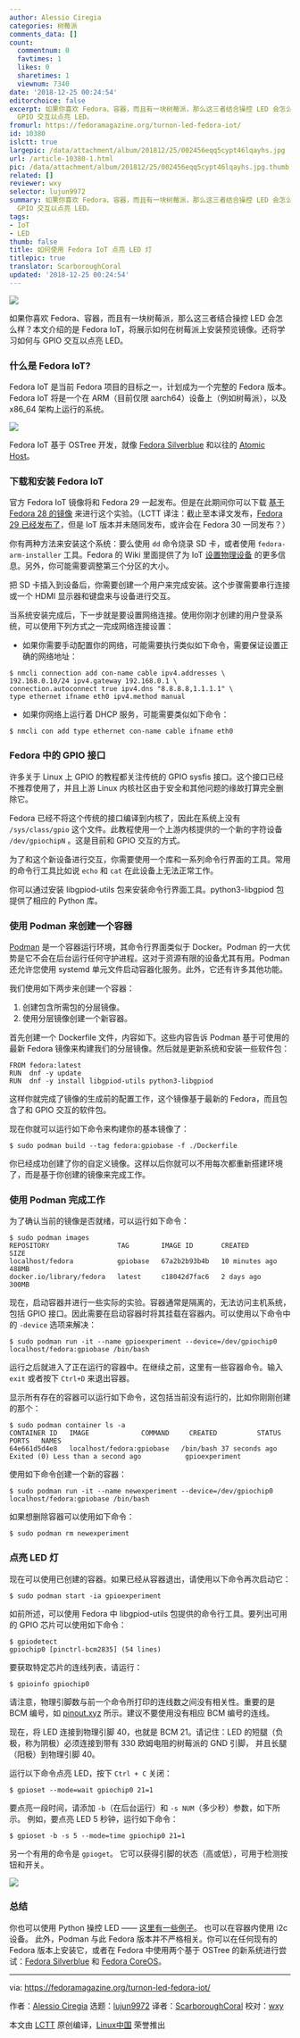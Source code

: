 ```yaml
---
author: Alessio Ciregia
categories: 树莓派
comments_data: []
count:
  commentnum: 0
  favtimes: 1
  likes: 0
  sharetimes: 1
  viewnum: 7340
date: '2018-12-25 00:24:54'
editorchoice: false
excerpt: 如果你喜欢 Fedora、容器，而且有一块树莓派，那么这三者结合操控 LED 会怎么样？本文介绍的是 Fedora IoT，将展示如何在树莓派上安装预览镜像。还将学习如何与
  GPIO 交互以点亮 LED。
fromurl: https://fedoramagazine.org/turnon-led-fedora-iot/
id: 10380
islctt: true
largepic: /data/attachment/album/201812/25/002456eqq5cypt46lqayhs.jpg
url: /article-10380-1.html
pic: /data/attachment/album/201812/25/002456eqq5cypt46lqayhs.jpg.thumb.jpg
related: []
reviewer: wxy
selector: lujun9972
summary: 如果你喜欢 Fedora、容器，而且有一块树莓派，那么这三者结合操控 LED 会怎么样？本文介绍的是 Fedora IoT，将展示如何在树莓派上安装预览镜像。还将学习如何与
  GPIO 交互以点亮 LED。
tags:
- IoT
- LED
thumb: false
title: 如何使用 Fedora IoT 点亮 LED 灯
titlepic: true
translator: ScarboroughCoral
updated: '2018-12-25 00:24:54'
---
```


![](/data/attachment/album/201812/25/002456eqq5cypt46lqayhs.jpg)


如果你喜欢 Fedora、容器，而且有一块树莓派，那么这三者结合操控 LED 会怎么样？本文介绍的是 Fedora IoT，将展示如何在树莓派上安装预览镜像。还将学习如何与 GPIO 交互以点亮 LED。


### 什么是 Fedora IoT?


Fedora IoT 是当前 Fedora 项目的目标之一，计划成为一个完整的 Fedora 版本。Fedora IoT 将是一个在 ARM（目前仅限 aarch64）设备上（例如树莓派），以及 x86\_64 架构上运行的系统。


![](/data/attachment/album/201812/25/002429tsmzqg7ssf1qqsgj.jpg)


Fedora IoT 基于 OSTree 开发，就像 [Fedora Silverblue](https://teamsilverblue.org/) 和以往的 [Atomic Host](https://www.projectatomic.io/)。


### 下载和安装 Fedora IoT


官方 Fedora IoT 镜像将和 Fedora 29 一起发布。但是在此期间你可以下载 [基于 Fedora 28 的镜像](https://kojipkgs.fedoraproject.org/compose/iot/latest-Fedora-IoT-28/compose/IoT/) 来进行这个实验。（LCTT 译注：截止至本译文发布，[Fedora 29 已经发布了](https://fedoramagazine.org/announcing-fedora-29/)，但是 IoT 版本并未随同发布，或许会在 Fedora 30 一同发布？）


你有两种方法来安装这个系统：要么使用 `dd` 命令烧录 SD 卡，或者使用 `fedora-arm-installer` 工具。Fedora 的 Wiki 里面提供了为 IoT [设置物理设备](https://fedoraproject.org/wiki/InternetOfThings/GettingStarted#Setting_up_a_Physical_Device) 的更多信息。另外，你可能需要调整第三个分区的大小。


把 SD 卡插入到设备后，你需要创建一个用户来完成安装。这个步骤需要串行连接或一个 HDMI 显示器和键盘来与设备进行交互。


当系统安装完成后，下一步就是要设置网络连接。使用你刚才创建的用户登录系统，可以使用下列方式之一完成网络连接设置：


* 如果你需要手动配置你的网络，可能需要执行类似如下命令，需要保证设置正确的网络地址：



```
$ nmcli connection add con-name cable ipv4.addresses \
192.168.0.10/24 ipv4.gateway 192.168.0.1 \
connection.autoconnect true ipv4.dns "8.8.8.8,1.1.1.1" \
type ethernet ifname eth0 ipv4.method manual
```
* 如果你网络上运行着 DHCP 服务，可能需要类似如下命令：



```
$ nmcli con add type ethernet con-name cable ifname eth0
```


### Fedora 中的 GPIO 接口


许多关于 Linux 上 GPIO 的教程都关注传统的 GPIO sysfis 接口。这个接口已经不推荐使用了，并且上游 Linux 内核社区由于安全和其他问题的缘故打算完全删除它。


Fedora 已经不将这个传统的接口编译到内核了，因此在系统上没有 `/sys/class/gpio` 这个文件。此教程使用一个上游内核提供的一个新的字符设备 `/dev/gpiochipN` 。这是目前和 GPIO 交互的方式。


为了和这个新设备进行交互，你需要使用一个库和一系列命令行界面的工具。常用的命令行工具比如说 `echo` 和 `cat` 在此设备上无法正常工作。


你可以通过安装 libgpiod-utils 包来安装命令行界面工具。python3-libgpiod 包提供了相应的 Python 库。


### 使用 Podman 来创建一个容器


[Podman](https://github.com/containers/libpod) 是一个容器运行环境，其命令行界面类似于 Docker。Podman 的一大优势是它不会在后台运行任何守护进程。这对于资源有限的设备尤其有用。Podman 还允许您使用 systemd 单元文件启动容器化服务。此外，它还有许多其他功能。


我们使用如下两步来创建一个容器：


1. 创建包含所需包的分层镜像。
2. 使用分层镜像创建一个新容器。


首先创建一个 Dockerfile 文件，内容如下。这些内容告诉 Podman 基于可使用的最新 Fedora 镜像来构建我们的分层镜像。然后就是更新系统和安装一些软件包：



```
FROM fedora:latest
RUN  dnf -y update
RUN  dnf -y install libgpiod-utils python3-libgpiod
```

这样你就完成了镜像的生成前的配置工作，这个镜像基于最新的 Fedora，而且包含了和 GPIO 交互的软件包。


现在你就可以运行如下命令来构建你的基本镜像了：



```
$ sudo podman build --tag fedora:gpiobase -f ./Dockerfile
```

你已经成功创建了你的自定义镜像。这样以后你就可以不用每次都重新搭建环境了，而是基于你创建的镜像来完成工作。


### 使用 Podman 完成工作


为了确认当前的镜像是否就绪，可以运行如下命令：



```
$ sudo podman images
REPOSITORY                 TAG        IMAGE ID       CREATED          SIZE
localhost/fedora           gpiobase   67a2b2b93b4b   10 minutes ago  488MB
docker.io/library/fedora   latest     c18042d7fac6   2 days ago     300MB
```

现在，启动容器并进行一些实际的实验。容器通常是隔离的，无法访问主机系统，包括 GPIO 接口。因此需要在启动容器时将其挂载在容器内。可以使用以下命令中的 `-device` 选项来解决：



```
$ sudo podman run -it --name gpioexperiment --device=/dev/gpiochip0 localhost/fedora:gpiobase /bin/bash
```

运行之后就进入了正在运行的容器中。在继续之前，这里有一些容器命令。输入 `exit` 或者按下 `Ctrl+D` 来退出容器。


显示所有存在的容器可以运行如下命令，这包括当前没有运行的，比如你刚刚创建的那个：



```
$ sudo podman container ls -a
CONTAINER ID   IMAGE             COMMAND     CREATED          STATUS                              PORTS   NAMES
64e661d5d4e8   localhost/fedora:gpiobase   /bin/bash 37 seconds ago Exited (0) Less than a second ago           gpioexperiment
```

使用如下命令创建一个新的容器：



```
$ sudo podman run -it --name newexperiment --device=/dev/gpiochip0 localhost/fedora:gpiobase /bin/bash

```

如果想删除容器可以使用如下命令：



```
$ sudo podman rm newexperiment

```

### 点亮 LED 灯


现在可以使用已创建的容器。如果已经从容器退出，请使用以下命令再次启动它：



```
$ sudo podman start -ia gpioexperiment
```

如前所述，可以使用 Fedora 中 libgpiod-utils 包提供的命令行工具。要列出可用的 GPIO 芯片可以使用如下命令：



```
$ gpiodetect
gpiochip0 [pinctrl-bcm2835] (54 lines)
```

要获取特定芯片的连线列表，请运行：



```
$ gpioinfo gpiochip0
```

请注意，物理引脚数与前一个命令所打印的连线数之间没有相关性。重要的是 BCM 编号，如 [pinout.xyz](https://pinout.xyz/) 所示。建议不要使用没有相应 BCM 编号的连线。


现在，将 LED 连接到物理引脚 40，也就是 BCM 21。请记住：LED 的短腿（负极，称为阴极）必须连接到带有 330 欧姆电阻的树莓派的 GND 引脚， 并且长腿（阳极）到物理引脚 40。


运行以下命令点亮 LED，按下 `Ctrl + C` 关闭：



```
$ gpioset --mode=wait gpiochip0 21=1
```

要点亮一段时间，请添加 `-b`（在后台运行）和 `-s NUM`（多少秒）参数，如下所示。 例如，要点亮 LED 5 秒钟，运行如下命令：



```
$ gpioset -b -s 5 --mode=time gpiochip0 21=1
```

另一个有用的命令是 `gpioget`。 它可以获得引脚的状态（高或低），可用于检测按钮和开关。


![](/data/attachment/album/201812/25/002446l3qaak1sunx21us2.jpg)


### 总结


你也可以使用 Python 操控 LED —— [这里有一些例子](https://github.com/brgl/libgpiod/tree/master/bindings/python/examples)。 也可以在容器内使用 i2c 设备。 此外，Podman 与此 Fedora 版本并不严格相关。你可以在任何现有的 Fedora 版本上安装它，或者在 Fedora 中使用两个基于 OSTree 的新系统进行尝试：[Fedora Silverblue](https://teamsilverblue.org/) 和 [Fedora CoreOS](https://coreos.fedoraproject.org/)。




---


via: <https://fedoramagazine.org/turnon-led-fedora-iot/>


作者：[Alessio Ciregia](http://alciregi.id.fedoraproject.org/) 选题：[lujun9972](https://github.com/lujun9972) 译者：[ScarboroughCoral](https://github.com/ScarboroughCoral) 校对：[wxy](https://github.com/wxy)


本文由 [LCTT](https://github.com/LCTT/TranslateProject) 原创编译，[Linux中国](https://linux.cn/) 荣誉推出
